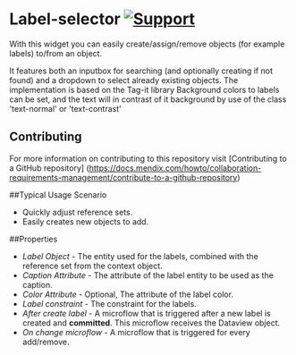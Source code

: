 # Label-selector [![Support](https://img.shields.io/badge/Mendix%20Support%3A-Platform-green.svg)](https://docs.mendix.com/community/app-store/app-store-content-support)

With this widget you can easily create/assign/remove objects (for example labels) to/from an object.

It features both an inputbox for searching (and optionally creating if not found) and a dropdown to select already existing objects.
The implementation is based on the Tag-it library
Background colors to labels can be set, and the text will in contrast of it background by use of the class 'text-normal' or 'text-contrast'

## Contributing
For more information on contributing to this repository visit [Contributing to a GitHub repository] (https://docs.mendix.com/howto/collaboration-requirements-management/contribute-to-a-github-repository)

##Typical Usage Scenario
* Quickly adjust reference sets.
* Easily creates new objects to add.

##Properties
* *Label Object* - The entity used for the labels, combined with the reference set from the context object.
* *Caption Attribute* - The attribute of the label entity to be used as the caption.
* *Color Attribute* - Optional, The attribute of the label color.
* *Label constraint* - The constraint for the labels.
* *After create label* - A microflow that is triggered after a new label is created and **committed**. This microflow receives the Dataview object.
* *On change microflow* - A microflow that is triggered for every add/remove.
